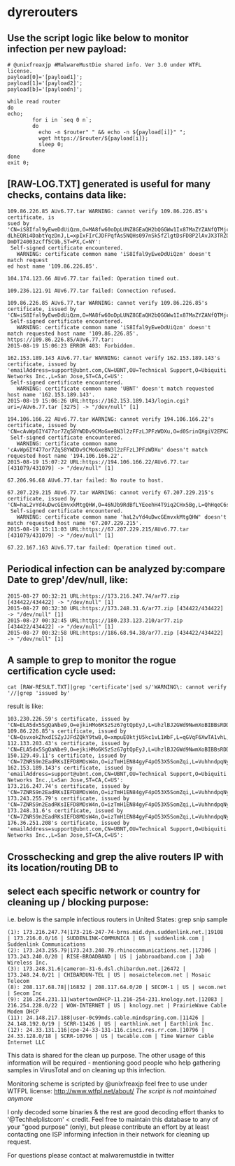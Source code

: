 # dyrerouters

## Use the script logic like below to monitor infection per new payload:
```
# @unixfreaxjp #MalwareMustDie shared info. Ver 3.0 under WTFL license.
payload[0]='[payload1]';
payload[1]='[payload2]';
payload[b]='[payloadn]';

while read router
do
echo;
        for i in `seq 0 n`;
        do
          echo -n $router" " && echo -n ${payload[i]}" ";
          wget https://$router/${payload[i]};
          sleep 0;
        done
done
exit 0;
```

## [RAW-LOG.TXT] generated is useful for many checks, contains data like:
```
109.86.226.85 AUv6.77.tar WARNING: cannot verify 109.86.226.85's certificate, is
sued by 'CN=iS8Ifal9yEweDdUiQzm,O=MA8fw60oDpLUNZ8GEaQH2bQGGWw1Ix87MaZYZANfQTMjcD
dLhEQRi4DabtYqzDnJ,L=xpIxFIrCJDFPqfAs5NQHs097nSk5fZlgtDsFD8P2lAvJX3TRZOFEW4cDuXk
DmDT24003zcff5C9b,ST=PX,C=NY':
 Self-signed certificate encountered.
   WARNING: certificate common name 'iS8Ifal9yEweDdUiQzm' doesn't match request
ed host name '109.86.226.85'.
 
104.174.123.66 AUv6.77.tar failed: Operation timed out.
 
109.236.121.91 AUv6.77.tar failed: Connection refused.
 
109.86.226.85 AUv6.77.tar WARNING: cannot verify 109.86.226.85's certificate, issued by 'CN=iS8Ifal9yEweDdUiQzm,O=MA8fw60oDpLUNZ8GEaQH2bQGGWw1Ix87MaZYZANfQTMjcDdLhEQRi4DabtYqzDnJ,L=xpIxFIrCJDFPqfAs5NQHs097nSk5fZlgtDsFD8P2lAvJX3TRZOFEW4cDuXkDmDT24003zcff5C9b,ST=PX,C=NY':
 Self-signed certificate encountered.
   WARNING: certificate common name 'iS8Ifal9yEweDdUiQzm' doesn't match requested host name '109.86.226.85'.
https://109.86.226.85/AUv6.77.tar:
2015-08-19 15:06:23 ERROR 403: Forbidden.
 
162.153.189.143 AUv6.77.tar WARNING: cannot verify 162.153.189.143's certificate, issued by 'emailAddress=support@ubnt.com,CN=UBNT,OU=Technical Support,O=Ubiquiti Networks Inc.,L=San Jose,ST=CA,C=US':
 Self-signed certificate encountered.
   WARNING: certificate common name 'UBNT' doesn't match requested host name '162.153.189.143'.
2015-08-19 15:06:26 URL:https://162.153.189.143/login.cgi?uri=/AUv6.77.tar [3275] -> "/dev/null" [1]
 
194.106.166.22 AUv6.77.tar WARNING: cannot verify 194.106.166.22's certificate, issued by 'CN=cAvWp6IY477or7Zq58YWDDv9CMoGxeBN3l2zFFzLJPFzWDXu,O=d0SrinQXgiV2EPKZ81p78vsLJT49oUO2WWqwjzMvvtoct5Du8MrcO1xItiBI,L=ZYcpmmMv7XwZyqXzC9cUflrOro,ST=ET,C=ZB':
 Self-signed certificate encountered.
   WARNING: certificate common name 'cAvWp6IY477or7Zq58YWDDv9CMoGxeBN3l2zFFzLJPFzWDXu' doesn't match requested host name '194.106.166.22'.
2015-08-19 15:07:22 URL:https://194.106.166.22/AUv6.77.tar [431079/431079] -> "/dev/null" [1]
 
67.206.96.68 AUv6.77.tar failed: No route to host.
 
67.207.229.215 AUv6.77.tar WARNING: cannot verify 67.207.229.215's certificate, issued by 'CN=haL2vYd4uDwcGEmvxkMtgQHW,O=46NJb9RdBfLYEeehH4T9iq2CHx5Bg,L=QhHqeC6sZs,ST=BO,C=JC':
 Self-signed certificate encountered.
   WARNING: certificate common name 'haL2vYd4uDwcGEmvxkMtgQHW' doesn't match requested host name '67.207.229.215'.
2015-08-19 15:11:03 URL:https://67.207.229.215/AUv6.77.tar [431079/431079] -> "/dev/null" [1]
 
67.22.167.163 AUv6.77.tar failed: Operation timed out.

```

## Periodical infection can be analyzed by:compare Date to grep'/dev/null, like:
```
2015-08-27 00:32:21 URL:https://173.216.247.74/ar77.zip [434422/434422] -> "/dev/null" [1]
2015-08-27 00:32:30 URL:https://173.248.31.6/ar77.zip [434422/434422] -> "/dev/null" [1]
2015-08-27 00:32:45 URL:https://180.233.123.210/ar77.zip [434422/434422] -> "/dev/null" [1]
2015-08-27 00:32:58 URL:https://186.68.94.38/ar77.zip [434422/434422] -> "/dev/null" [1]
```

## A sample to grep to monitor the rogue certification cycle used:
```
cat [RAW-RESULT.TXT]|grep 'certificate'|sed s/'WARNING\: cannot verify '//|grep 'issued by'
```
result is like:
```
103.230.226.59's certificate, issued by 'CN=ELA5dx5SgQaNbe9,O=ejkiHMo6KSzSz67gtQpEyJ,L=UhzlBJ2GWd9NwmXoBIBBsRDDy7FNW,ST=BA,C=UQ':
109.86.226.85's certificate, issued by 'CN=QsvxokZhxdISZyJJFdZQkY9tw8,O=xmpuE0ktjU5kc1vL1WbF,L=qGVqF6XwTA1vhL,ST=CI,C=SQ':
112.133.203.43's certificate, issued by 'CN=ELA5dx5SgQaNbe9,O=ejkiHMo6KSzSz67gtQpEyJ,L=UhzlBJ2GWd9NwmXoBIBBsRDDy7FNW,ST=BA,C=UQ':
150.129.49.11's certificate, issued by 'CN=7ZNRS9n2EadRKsIEFD8MOsW4n,O=izTmH1EN84gyF4pO53X5SomZqi,L=VuhhndpqNy9GzYozjQt3pfn,ST=NZ,C=BA':
162.153.189.143's certificate, issued by 'emailAddress=support@ubnt.com,CN=UBNT,OU=Technical Support,O=Ubiquiti Networks Inc.,L=San Jose,ST=CA,C=US':
173.216.247.74's certificate, issued by 'CN=7ZNRS9n2EadRKsIEFD8MOsW4n,O=izTmH1EN84gyF4pO53X5SomZqi,L=VuhhndpqNy9GzYozjQt3pfn,ST=NZ,C=BA':
173.243.255.79's certificate, issued by 'CN=7ZNRS9n2EadRKsIEFD8MOsW4n,O=izTmH1EN84gyF4pO53X5SomZqi,L=VuhhndpqNy9GzYozjQt3pfn,ST=NZ,C=BA':
173.248.31.6's certificate, issued by 'CN=7ZNRS9n2EadRKsIEFD8MOsW4n,O=izTmH1EN84gyF4pO53X5SomZqi,L=VuhhndpqNy9GzYozjQt3pfn,ST=NZ,C=BA':
176.36.251.208's certificate, issued by 'emailAddress=support@ubnt.com,CN=UBNT,OU=Technical Support,O=Ubiquiti Networks Inc.,L=San Jose,ST=CA,C=US':
```
## Crosschecking and grep the alive routers IP with its location/routing DB to
## select each specific network or country for cleaning up / blocking purpose: 
i.e. below is the sample infectious routers in United States:
grep snip sample
```
(1): 173.216.247.74|173-216-247-74-brns.mid.dyn.suddenlink.net.|19108 | 173.216.0.0/16 | SUDDENLINK-COMMUNICA | US | suddenlink.com | Suddenlink Communications
(2): 173.243.255.79|173.243.240.79.rhinocommunications.net.|17306 | 173.243.240.0/20 | RISE-BROADBAND | US | jabbroadband.com | Jab Wireless Inc.
(3): 173.248.31.6|cameron-31-6.dsl.chibardun.net.|26472 | 173.248.24.0/21 | CHIBARDUN-TEL | US | mosaictelecom.net | Mosaic Telecom
(8): 208.117.68.78||16832 | 208.117.64.0/20 | SECOM-1 | US | secom.net | Secom Inc
(9): 216.254.231.11|watertownDHCP-11.216-254-231.knology.net.|12083 | 216.254.228.0/22 | WOW-INTERNET | US | knology.net | PrairieWave Cable Modem DHCP
(11): 24.148.217.188|user-0c99mds.cable.mindspring.com.|11426 | 24.148.192.0/19 | SCRR-11426 | US | earthlink.net | Earthlink Inc.
(12): 24.33.131.116|cpe-24-33-131-116.cinci.res.rr.com.|10796 | 24.33.128.0/18 | SCRR-10796 | US | twcable.com | Time Warner Cable Internet LLC
```

This data is shared for the clean up purpose. The other usage of this information will be required -
mentioning good people who help gathering samples in VirusTotal and on cleaning up this infection.

Monitoring scheme is scripted by @unixfreaxjp feel free to use under WTFPL license: http://www.wtfpl.net/about/
*The script is not maintained anymore*

I only decoded some binaries & the rest are good decoding effort thanks to '@Techhelplistcom' < credit.
Feel free to maintain this database to any of your "good purpose" (only), but please contribute an
 effort by at least contacting one ISP informing infection in their network for cleaning up request.

For questions please contact at malwaremustdie in twitter 
